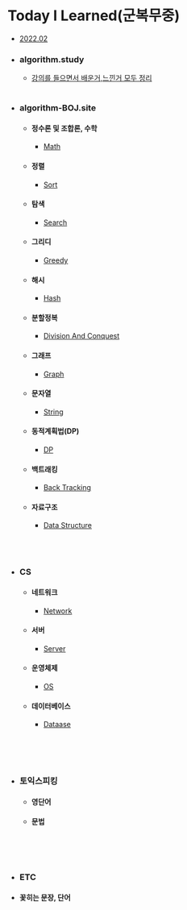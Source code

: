 # Today I Learned(군복무중)
- [2022.02](https://github.com/SeungMin2001/TIL/tree/main/2022.02) 

 - ### algorithm.study
   - [강의를 들으면서 배운거,느낀거 모두 정리](https://github.com/SeungMin2001/TIL/tree/main/CodingTest)<br><br>

 - ### algorithm-BOJ.site
   - #### 정수론 및 조합론, 수학
     - [Math](https://github.com/SeungMin2001/TIL/tree/main/algorithm_md_list/Math)<br>


   - #### 정렬
     - [Sort](https://github.com/SeungMin2001/TIL/tree/main/algorithm_md_list/Sort)<br>


   - #### 탐색
     - [Search](https://github.com/SeungMin2001/TIL/tree/main/algorithm_md_list/Search)<br>


   - #### 그리디
     - [Greedy](https://github.com/SeungMin2001/TIL/tree/main/algorithm_md_list/Greedy)<br> 


   - #### 해시
     - [Hash](https://github.com/SeungMin2001/TIL/tree/main/algorithm_md_list/Hash)<br>   


   - #### 분할정복
     - [Division And Conquest](https://github.com/SeungMin2001/TIL/tree/main/algorithm_md_list/Division%20And%20Conquest)<br> 


   - #### 그래프
     - [Graph](https://github.com/SeungMin2001/TIL/tree/main/algorithm_md_list/Graph)<br> 
   - #### 문자열


     - [String](https://github.com/SeungMin2001/TIL/tree/main/algorithm_md_list/String)<br> 


   - #### 동적계획법(DP)
     - [DP](https://github.com/SeungMin2001/TIL/tree/main/algorithm_md_list/DP)<br> 


   - #### 백트래킹
     - [Back Tracking](https://github.com/SeungMin2001/TIL/tree/main/algorithm_md_list/Back%20Tracking)<br> 


   - #### 자료구조
     - [Data Structure](https://github.com/SeungMin2001/TIL/tree/main/algorithm_md_list/Data%20Structure)<br><br><br><br>


 - ### CS  
   - #### 네트워크
     - [Network](https://github.com/ssm2020/TIL/blob/main/CS/Network)<br> 
   - #### 서버
     - [Server](https://github.com/ssm2020/TIL/blob/main/CS/Server)<br> 
   - #### 운영체제
     - [OS](https://github.com/ssm2020/TIL/blob/main/CS/OS)<br> 
   - #### 데이터베이스
     - [Dataase](https://github.com/ssm2020/TIL/blob/main/CS/DataBase)<br>
   <br><br><br><br>


 - ### 토익스피킹
   - #### 영단어
   - #### 문법<br><br><br><br><br> 

 - ### ETC
  - #### 꽃히는 문장, 단어
